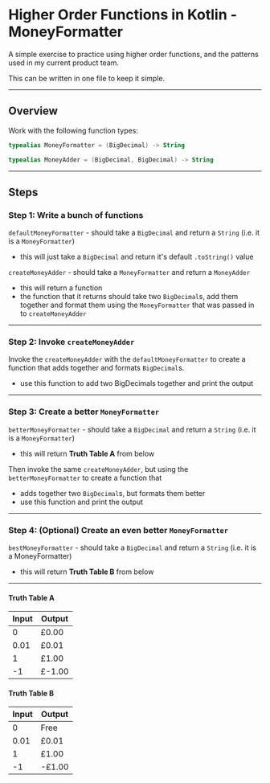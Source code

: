 Higher Order Functions in Kotlin - MoneyFormatter
=================================================

A simple exercise to practice using higher order functions, and the patterns used in my current product team. 

This can be written in one file to keep it simple.

------

## Overview

Work with the following function types:

```kotlin
typealias MoneyFormatter = (BigDecimal) -> String
```

```kotlin
typealias MoneyAdder = (BigDecimal, BigDecimal) -> String
```

------

## Steps

### Step 1: Write a bunch of functions

`defaultMoneyFormatter` - should take a `BigDecimal` and return a `String` (i.e. it is a `MoneyFormatter`)
- this will just take a `BigDecimal` and return it's default `.toString()` value

`createMoneyAdder` - should take a `MoneyFormatter` and return a `MoneyAdder`
- this will return a function
- the function that it returns should take two `BigDecimal`s, add them together and format them
using the `MoneyFormatter` that was passed in to `createMoneyAdder`

------

### Step 2: Invoke `createMoneyAdder`

Invoke the `createMoneyAdder` with the `defaultMoneyFormatter` to create a function that adds together and formats `BigDecimal`s.
- use this function to add two BigDecimals together and print the output

------

### Step 3: Create a better `MoneyFormatter`

`betterMoneyFormatter` - should take a `BigDecimal` and return a `String` (i.e. it is a `MoneyFormatter`)
- this will return **Truth Table A** from below

Then invoke the same `createMoneyAdder`, but using the `betterMoneyFormatter` to create a function that
- adds together two `BigDecimal`s, but formats them better
- use this function and print the output

------

### Step 4: (Optional) Create an even better `MoneyFormatter`

`bestMoneyFormatter` - should take a `BigDecimal` and return a `String` (i.e. it is a MoneyFormatter)
- this will return **Truth Table B** from below

------

#### Truth Table A

| Input | Output |
|-------|--------|
| 0 | £0.00 |
| 0.01 | £0.01 |
| 1 | £1.00 |
| -1 | £-1.00 |


#### Truth Table B

| Input | Output |
|-------|--------|
| 0 | Free |
| 0.01 | £0.01 |
| 1 | £1.00 |
| -1 | -£1.00 |
